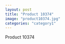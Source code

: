 ```yaml
---
layout: post
title: "Product 10374"
image: "product10374.jpg"
categories: "category1"
---
```

Product 10374

